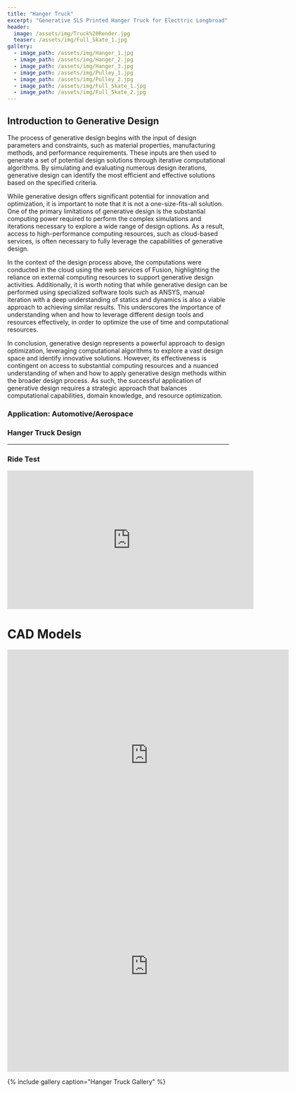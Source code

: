 ```yaml
---
title: "Hanger Truck"
excerpt: "Generative SLS Printed Hanger Truck for Electtric Longbroad"
header:
  image: /assets/img/Truck%20Render.jpg
  teaser: /assets/img/Full_Skate_1.jpg
gallery:
  - image_path: /assets/img/Hanger_1.jpg
  - image_path: /assets/img/Hanger_2.jpg
  - image_path: /assets/img/Hanger_3.jpg
  - image_path: /assets/img/Pulley_1.jpg
  - image_path: /assets/img/Pulley_2.jpg
  - image_path: /assets/img/Full_Skate_1.jpg
  - image_path: /assets/img/Full_Skate_2.jpg 
---
```


## Introduction to Generative Design

The process of generative design begins with the input of design parameters and constraints, such as material properties, manufacturing methods, and performance requirements. These inputs are then used to generate a set of potential design solutions through iterative computational algorithms. By simulating and evaluating numerous design iterations, generative design can identify the most efficient and effective solutions based on the specified criteria.

While generative design offers significant potential for innovation and optimization, it is important to note that it is not a one-size-fits-all solution. One of the primary limitations of generative design is the substantial computing power required to perform the complex simulations and iterations necessary to explore a wide range of design options. As a result, access to high-performance computing resources, such as cloud-based services, is often necessary to fully leverage the capabilities of generative design.

In the context of the design process above, the computations were conducted in the cloud using the web services of Fusion, highlighting the reliance on external computing resources to support generative design activities. Additionally, it is worth noting that while generative design can be performed using specialized software tools such as ANSYS, manual iteration with a deep understanding of statics and dynamics is also a viable approach to achieving similar results. This underscores the importance of understanding when and how to leverage different design tools and resources effectively, in order to optimize the use of time and computational resources.

In conclusion, generative design represents a powerful approach to design optimization, leveraging computational algorithms to explore a vast design space and identify innovative solutions. However, its effectiveness is contingent on access to substantial computing resources and a nuanced understanding of when and how to apply generative design methods within the broader design process. As such, the successful application of generative design requires a strategic approach that balances computational capabilities, domain knowledge, and resource optimization.



### Application: Automotive/Aerospace



### Hanger Truck Design


---

### Ride Test

<iframe width="560" height="315" src="https://drive.google.com/file/d/1eh_GeUNfMzudUYmtZ_w1nqNFLANqmRYJ/view?usp=sharing" frameborder="0" allowfullscreen></iframe>

# CAD Models
<iframe src="https://vanderbilt643.autodesk360.com/shares/public/SH512d4QTec90decfa6ebf364e5b8d991a9c?mode=embed" width="640" height="480" allowfullscreen="true" webkitallowfullscreen="true" mozallowfullscreen="true"  frameborder="0"></iframe>

<iframe src="https://vanderbilt643.autodesk360.com/shares/public/SH512d4QTec90decfa6e630635d3f4952234?mode=embed" width="640" height="480" allowfullscreen="true" webkitallowfullscreen="true" mozallowfullscreen="true"  frameborder="0"></iframe>

{% include gallery caption="Hanger Truck Gallery" %}
